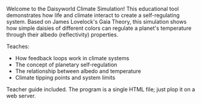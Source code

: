 Welcome to the Daisyworld Climate Simulation! This educational tool demonstrates how life and climate interact to create a self-regulating system. Based on James Lovelock's Gaia Theory, this simulation shows how simple daisies of different colors can regulate a planet's temperature through their albedo (reflectivity) properties.

Teaches:
- How feedback loops work in climate systems
- The concept of planetary self-regulation
- The relationship between albedo and temperature
- Climate tipping points and system limits

Teacher guide included. The program is a single HTML file; just plop it on a web server.
